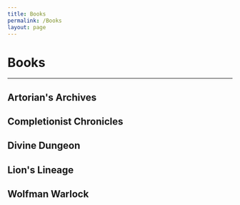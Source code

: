 ```yaml
---
title: Books
permalink: /Books
layout: page
---
```

# Books
---
## Artorian's Archives

## Completionist Chronicles

## Divine Dungeon

## Lion's Lineage

## Wolfman Warlock